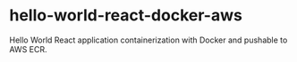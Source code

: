 # hello-world-react-docker-aws
Hello World React application containerization with Docker and pushable to AWS ECR. 
